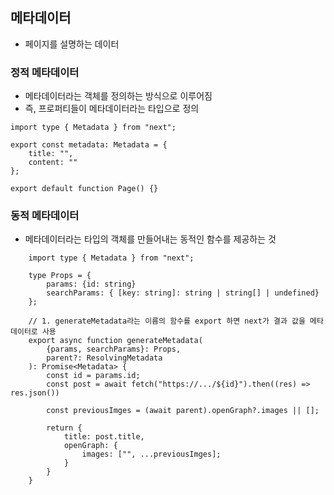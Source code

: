 ## 메타데이터
- 페이지를 설명하는 데이터

### 정적 메타데이터
- 메타데이터라는 객체를 정의하는 방식으로 이루어짐
- 즉, 프로퍼티들이 메타데이터라는 타입으로 정의

```
import type { Metadata } from "next";

export const metadata: Metadata = {
    title: "",
    content: ""
};

export default function Page() {}
```

### 동적 메타데이터
- 메타데이터라는 타입의 객체를 만들어내는 동적인 함수를 제공하는 것
```
    import type { Metadata } from "next";

    type Props = {
        params: {id: string}
        searchParams: { [key: string]: string | string[] | undefined}
    };

    // 1. generateMetadata라는 이름의 함수를 export 하면 next가 결과 값을 메타데이터로 사용
    export async function generateMetadata(
        {params, searchParams}: Props,
        parent?: ResolvingMetadata
    ): Promise<Metadata> {
        const id = params.id;
        const post = await fetch("https://.../${id}").then((res) => res.json())

        const previousImges = (await parent).openGraph?.images || [];

        return {
            title: post.title,
            openGraph: {
                images: ["", ...previousImges];
            }
        }
    }
```